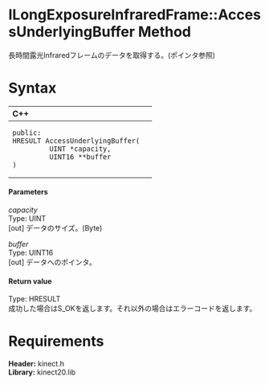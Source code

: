 ILongExposureInfraredFrame::AccessUnderlyingBuffer Method  
=========================================================  

長時間露光Infraredフレームのデータを取得する。(ポインタ参照) <span id="syntaxSection"></span>

Syntax  
======  

<table>
<colgroup>
<col width="100%" />
</colgroup>
<thead>
<tr class="header">
<th align="left">C++</th>
</tr>
</thead>
<tbody>
<tr class="odd">
<td align="left"><pre><code>public:  
HRESULT AccessUnderlyingBuffer(  
         UINT *capacity,  
         UINT16 **buffer  
)</code></pre></td>
</tr>
</tbody>
</table>

<span id="ID4EG"></span>
#### Parameters  

*capacity*    
Type: UINT  
[out] データのサイズ。(Byte)  

*buffer*    
Type: UINT16  
[out] データへのポインタ。  

<span id="ID4EP"></span>
#### Return value  

Type: HRESULT  
成功した場合はS\_OKを返します。それ以外の場合はエラーコードを返します。  

<span id="requirements"></span>

Requirements  
============  

**Header:** kinect.h  
**Library:** kinect20.lib  



<!--Please do not edit the data in the comment block below.-->
<!--
TOCTitle : AccessUnderlyingBuffer Method
RLTitle : ILongExposureInfraredFrame::AccessUnderlyingBuffer Method
KeywordK : AccessUnderlyingBuffer method
KeywordK : ILongExposureInfraredFrame::AccessUnderlyingBuffer method
KeywordF : ILongExposureInfraredFrame::AccessUnderlyingBuffer
KeywordF : AccessUnderlyingBuffer
KeywordF : Microsoft.Kinect.kinect.ILongExposureInfraredFrame.AccessUnderlyingBuffer(UINT@,UINT16@)
KeywordA : M:Microsoft.Kinect.kinect.ILongExposureInfraredFrame.AccessUnderlyingBuffer(UINT@,UINT16@)
AssetID : M:Microsoft.Kinect.kinect.ILongExposureInfraredFrame.AccessUnderlyingBuffer(UINT@,UINT16@)
Locale : en-us
CommunityContent : 1
APIType : Managed
APILocation : 
APIName : Microsoft.Kinect.kinect.ILongExposureInfraredFrame::AccessUnderlyingBuffer
TargetOS : Windows
TopicType : kbSyntax
DevLang : C++
DocSet : K4Wv2
ProjType : K4Wv2Proj
Technology : Kinect for Windows
Product : Kinect for Windows SDK v2
productversion : 20
-->
